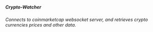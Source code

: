 ##### Crypto-Watcher
###### Connects to coinmarketcap websocket server, and retrieves crypto currencies prices and other data.
